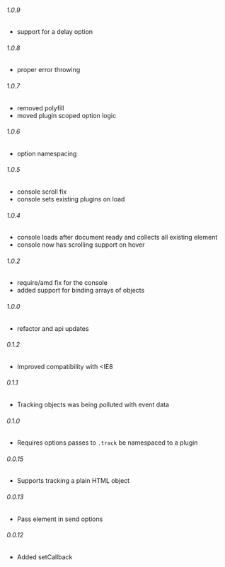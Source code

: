 ###### 1.0.9
* support for a delay option

###### 1.0.8
* proper error throwing

###### 1.0.7
* removed polyfill
* moved plugin scoped option logic

###### 1.0.6
* option namespacing

###### 1.0.5
* console scroll fix
* console sets existing plugins on load

###### 1.0.4
* console loads after document ready and collects all existing element
* console now has scrolling support on hover

###### 1.0.2
* require/amd fix for the console
* added support for binding arrays of objects

###### 1.0.0
* refactor and api updates

###### 0.1.2
* Improved compatibility with <IE8

###### 0.1.1
* Tracking objects was being polluted with event data

###### 0.1.0
* Requires options passes to `.track` be namespaced to a plugin

###### 0.0.15
* Supports tracking a plain HTML object

###### 0.0.13
* Pass element in send options

###### 0.0.12
* Added setCallback
